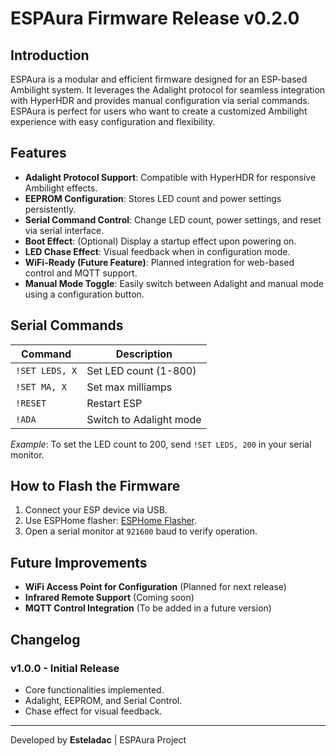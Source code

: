 # ESPAura Firmware Release v0.2.0

## Introduction

ESPAura is a modular and efficient firmware designed for an ESP-based Ambilight system. It leverages the Adalight protocol for seamless integration with HyperHDR and provides manual configuration via serial commands. ESPAura is perfect for users who want to create a customized Ambilight experience with easy configuration and flexibility.

## Features

- **Adalight Protocol Support**: Compatible with HyperHDR for responsive Ambilight effects.
- **EEPROM Configuration**: Stores LED count and power settings persistently.
- **Serial Command Control**: Change LED count, power settings, and reset via serial interface.
- **Boot Effect**: (Optional) Display a startup effect upon powering on.
- **LED Chase Effect**: Visual feedback when in configuration mode.
- **WiFi-Ready (Future Feature)**: Planned integration for web-based control and MQTT support.
- **Manual Mode Toggle**: Easily switch between Adalight and manual mode using a configuration button.

## Serial Commands

| Command        | Description             |
| -------------- | ----------------------- |
| `!SET LEDS, X` | Set LED count (1-800)   |
| `!SET MA, X`   | Set max milliamps       |
| `!RESET`       | Restart ESP             |
| `!ADA`         | Switch to Adalight mode |

*Example*: To set the LED count to 200, send `!SET LEDS, 200` in your serial monitor.

## How to Flash the Firmware

1. Connect your ESP device via USB.
2. Use ESPHome flasher: [ESPHome Flasher](https://github.com/esphome/esphome-flasher).
3. Open a serial monitor at `921600` baud to verify operation.

## Future Improvements

- **WiFi Access Point for Configuration** (Planned for next release)
- **Infrared Remote Support** (Coming soon)
- **MQTT Control Integration** (To be added in a future version)

## Changelog

### v1.0.0 - Initial Release

- Core functionalities implemented.
- Adalight, EEPROM, and Serial Control.
- Chase effect for visual feedback.

---

Developed by **Esteladac** | ESPAura Project
